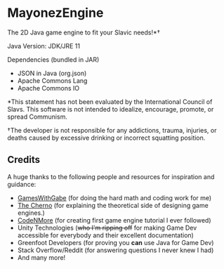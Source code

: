 # MayonezEngine

The 2D Java game engine to fit your Slavic needs!*†

Java Version: JDK/JRE 11

Dependencies (bundled in JAR)

- JSON in Java (org.json)
- Apache Commons Lang
- Apache Commons IO

*This statement has not been evaluated by the International Council of Slavs. This software is not intended to idealize,
encourage, promote, or spread Communism.

†The developer is not responsible for any addictions, trauma, injuries, or deaths caused by excessive drinking or
incorrect squatting position.

## Credits

A huge thanks to the following people and resources for inspiration and guidance:

- [GamesWithGabe](https://youtube.com/c/GamesWithGabe) (for doing the hard math and coding work for me)
- [The Cherno](https://youtube.com/c/TheChernoProject) (for explaining the theoretical side of designing game engines.)
- [CodeNMore](https://www.youtube.com/playlist?list=PLah6faXAgguMnTBs3JnEJY0shAc18XYQZ) (for creating first game engine
  tutorial I ever followed)
- Unity Technologies (~~who I'm ripping off~~ for making Game Dev accessible for everybody and their excellent
  documentation)
- Greenfoot Developers (for proving you **can** use Java for Game Dev)
- Stack Overflow/Reddit (for answering questions I never knew I had)
- And many more!